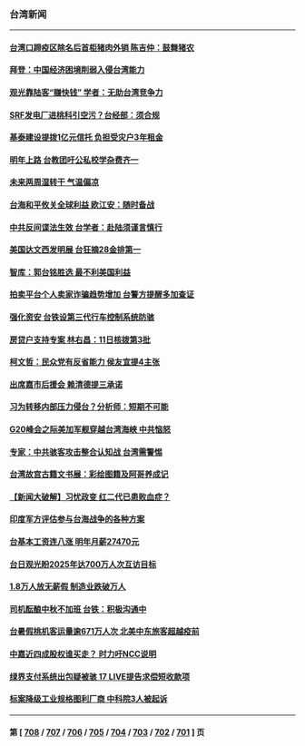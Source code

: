 ### 台湾新闻
---
#### [台湾口蹄疫区除名后首柜猪肉外销 陈吉仲：鼓舞猪农](../../pages/ncid1349361/n14071366.md) 
#### [拜登：中国经济困境削弱入侵台湾能力](../../pages/ncid1349361/n14070971.md) 
#### [观光靠陆客“赚快钱”  学者：无助台湾竞争力](../../pages/ncid1349361/n14070869.md) 
#### [SRF发电厂进桃科引空污？台经部：须合规](../../pages/ncid1349361/n14070900.md) 
#### [基泰建设提拨1亿元信托 负担受灾户3年租金](../../pages/ncid1349361/n14070901.md) 
#### [明年上路 台教团吁公私校学杂费齐一](../../pages/ncid1349361/n14070905.md) 
#### [未来两周湿转干 气温偏凉](../../pages/ncid1349361/n14070868.md) 
#### [台海和平攸关全球利益 欧江安：随时备战](../../pages/ncid1349361/n14070843.md) 
#### [中共反间谍法生效 台学者：赴陆须谨言慎行](../../pages/ncid1349361/n14070850.md) 
#### [美国达文西发明展 台狂摘28金排第一](../../pages/ncid1349361/n14070841.md) 
#### [智库：郭台铭胜选 最不利美国利益](../../pages/ncid1349361/n14070839.md) 
#### [拍卖平台个人卖家诈骗趋势增加 台警方提醒多加查证](../../pages/ncid1349361/n14070844.md) 
#### [强化资安 台铁设第三代行车控制系统防骇](../../pages/ncid1349361/n14070845.md) 
#### [房贷户支持专案 林右昌：11日核拨第3批](../../pages/ncid1349361/n14070846.md) 
#### [柯文哲：民众党有反省能力 侯友宜提4主张](../../pages/ncid1349361/n14070828.md) 
#### [出席嘉市后援会 赖清德提三承诺](../../pages/ncid1349361/n14070827.md) 
#### [习为转移内部压力侵台？分析师：短期不可能](../../pages/ncid1349361/n14070593.md) 
#### [G20峰会之际美加军舰穿越台湾海峡 中共恼怒](../../pages/ncid1349361/n14070587.md) 
#### [专家：中共骇客攻击整合认知战 台湾需警惕](../../pages/ncid1349361/n14070328.md) 
#### [台湾故宫古籍文书展：彩绘图籍及阿哥养成记](../../pages/ncid1349361/n14070097.md) 
#### [【新闻大破解】习忧政变 红二代已患败血症？](../../pages/ncid1349361/n14069780.md) 
#### [印度军方评估参与台海战争的各种方案](../../pages/ncid1349361/n14069809.md) 
#### [台基本工资连八涨 明年月薪27470元](../../pages/ncid1349361/n14069719.md) 
#### [台日观光盼2025年达700万人次互访目标](../../pages/ncid1349361/n14069736.md) 
#### [1.8万人放无薪假 制造业跌破万人](../../pages/ncid1349361/n14069738.md) 
#### [司机酝酿中秋不加班 台铁：积极沟通中](../../pages/ncid1349361/n14069735.md) 
#### [台暑假桃机客运量逾671万人次 北美中东旅客超越疫前](../../pages/ncid1349361/n14069729.md) 
#### [中嘉近四成股权谁买走？ 时力吁NCC说明](../../pages/ncid1349361/n14069731.md) 
#### [绿界支付系统出包疑被骇 17 LIVE提告求偿短收款项](../../pages/ncid1349361/n14069733.md) 
#### [标案降级工业规格图利厂商 中科院3人被起诉](../../pages/ncid1349361/n14069730.md) 

---
#### 第 [ [708](./708.md) / [707](./707.md) / [706](./706.md) / [705](./705.md) / [704](./704.md) / [703](./703.md) / [702](./702.md) / [701](./701.md) ] 页
